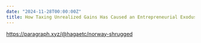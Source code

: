 ```yaml
---
date: "2024-11-28T00:00:00Z"
title: How Taxing Unrealized Gains Has Caused an Entrepreneurial Exodus
---
```

https://paragraph.xyz/@hagaetc/norway-shrugged 